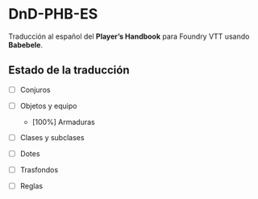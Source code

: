 # DnD-PHB-ES

Traducción al español del **Player’s Handbook** para Foundry VTT usando **Babebele**. 

## Estado de la traducción
- [ ] Conjuros
- [ ] Objetos y equipo
  - [100%] Armaduras
- [ ] Clases y subclases
- [ ] Dotes
- [ ] Trasfondos
- [ ] Reglas

